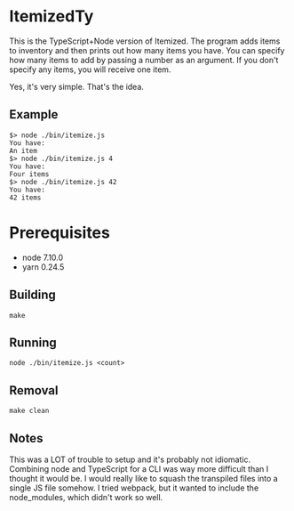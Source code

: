 # ItemizedTy

This is the TypeScript+Node version of Itemized. The program adds items to inventory and then prints out how many items you have. You can specify how many items to add by passing a number as an argument. If you don't specify any items, you will receive one item. 

Yes, it's very simple. That's the idea.

## Example

    $> node ./bin/itemize.js
    You have:
    An item
    $> node ./bin/itemize.js 4
    You have:
    Four items
    $> node ./bin/itemize.js 42
    You have: 
    42 items

# Prerequisites
- node 7.10.0
- yarn 0.24.5

## Building

    make

## Running

    node ./bin/itemize.js <count>

## Removal

    make clean

## Notes

This was a LOT of trouble to setup and it's probably not idiomatic. Combining node and TypeScript for a CLI was way more difficult than I thought it would be. I would really like to squash the transpiled files into a single JS file somehow. I tried webpack, but it wanted to include the node_modules, which didn't work so well.
